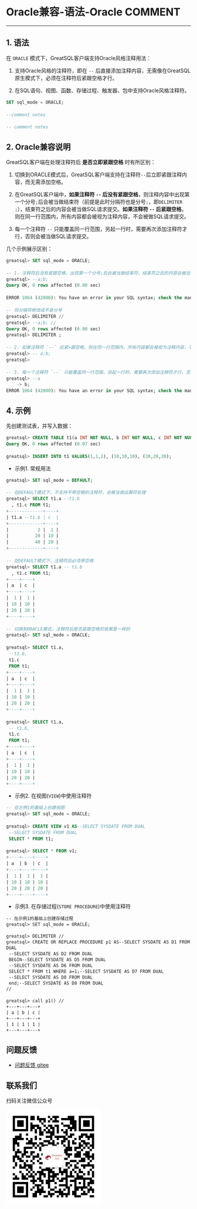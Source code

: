# Oracle兼容-语法-Oracle COMMENT
---


## 1. 语法

在 `ORACLE` 模式下，GreatSQL客户端支持Oracle风格注释用法：

1. 支持Oracle风格的注释符，即在 `--` 后直接添加注释内容，无需像在GreatSQL原生模式下，必须在注释符后紧跟空格才行。

2. 在SQL语句、视图、函数、存储过程、触发器、包中支持Oracle风格注释符。

```sql
SET sql_mode = ORACLE;

--comment notes

-- comment notes
```

## 2. Oracle兼容说明

GreatSQL客户端在处理注释符后 **是否立即紧跟空格** 时有所区别：

1. 切换到ORACLE模式后，GreatSQL客户端支持在注释符`--`后立即紧跟注释内容，而无需添加空格。

2. 在GreatSQL客户端中，**如果注释符 `--` 后没有紧跟空格**，则注释内容中出现第一个分号`;`后会被当做结束符（前提是此时分隔符也是分号`;`，即`DELIMITER ;`），结束符之后的内容会被当做SQL请求提交。**如果注释符 `--` 后紧跟空格**，则在同一行范围内，所有内容都会被视为注释内容，不会被做SQL请求提交。

3. 每一个注释符 `--` 只能覆盖同一行范围，另起一行时，需要再次添加注释符才行，否则会被当做SQL请求提交。

几个示例展示区别：

```sql
greatsql> SET sql_mode = ORACLE;

-- 1. 注释符后没有紧跟空格，出现第一个分号;后会被当做结束符，结束符之后的内容会被当做SQL请求提交。
greatsql> --a;b;
Query OK, 0 rows affected (0.00 sec)

ERROR 1064 (42000): You have an error in your SQL syntax; check the manual that corresponds to your MySQL server version for the right syntax to use near 'b' at line 1

-- 将分隔符修改成不是分号
greatsql> DELIMITER //
greatsql> --a;b; //
Query OK, 0 rows affected (0.00 sec)
greatsql> DELIMITER ;

-- 2. 如果注释符 `--` 后紧>跟空格，则在同一行范围内，所有内容都会被视为注释内容，不会被做SQL请求提交。
greatsql> -- a;b;
greatsql>

-- 3. 每一个注释符 `--` 只能覆盖同一行范围，另起一行时，需要再次添加注释符才行，否则会被当做SQL请求提交。
greatsql> --a
    -> b;
ERROR 1064 (42000): You have an error in your SQL syntax; check the manual that corresponds to your MySQL server version for the right syntax to use near 'b' at line 2
```

## 4. 示例

先创建测试表，并写入数据：

```sql
greatsql> CREATE TABLE t1(a INT NOT NULL, b INT NOT NULL, c INT NOT NULL);
Query OK, 0 rows affected (0.07 sec)

greatsql> INSERT INTO t1 VALUES(1,1,1), (10,10,10), (20,20,20);
```

- 示例1. 常规用法

```sql
greatsql> SET sql_mode = DEFAULT;

-- 在DEFAULT模式下，不支持不带空格的注释符，会被当做运算符处理
greatsql> SELECT t1.a --t1.b
  , t1.c FROM t1;
+-------------+----+
| t1.a --t1.b | c  |
+-------------+----+
|           2 |  1 |
|          20 | 10 |
|          40 | 20 |
+-------------+----+

-- 在DEFAULT模式下，注释符后必须带空格
greatsql> SELECT t1.a -- t1.b
  , t1.c FROM t1;
+----+----+
| a  | c  |
+----+----+
|  1 |  1 |
| 10 | 10 |
| 20 | 20 |
+----+----+

-- 切换到ORACLE模式，注释符后是否紧跟空格的效果是一样的
greatsql> SET sql_mode = ORACLE;

greatsql> SELECT t1.a,
 --t1.b,
 t1.c
 FROM t1;
+----+----+
| a  | c  |
+----+----+
|  1 |  1 |
| 10 | 10 |
| 20 | 20 |
+----+----+

greatsql> SELECT t1.a,
 -- t1.b,
 t1.c
 FROM t1;
+----+----+
| a  | c  |
+----+----+
|  1 |  1 |
| 10 | 10 |
| 20 | 20 |
+----+----+
```

- 示例2. 在视图(`VIEW`)中使用注释符

```sql
-- 在示例1的基础上创建视图
greatsql> SET sql_mode = ORACLE;

greatsql> CREATE VIEW v1 AS--SELECT SYSDATE FROM DUAL
 --SELECT SYSDATE FROM DUAL
 SELECT * FROM t1;

greatsql> SELECT * FROM v1;
+----+----+----+
| a  | b  | c  |
+----+----+----+
|  1 |  1 |  1 |
| 10 | 10 | 10 |
| 20 | 20 | 20 |
+----+----+----+
```

- 示例3. 在存储过程(`STORE PROCEDURE`)中使用注释符

```
-- 在示例1的基础上创建存储过程
greatsql> SET sql_mode = ORACLE;

greatsql> DELIMITER //
greatsql> CREATE OR REPLACE PROCEDURE p1 AS--SELECT SYSDATE AS D1 FROM DUAL
 --SELECT SYSDATE AS D2 FROM DUAL
 BEGIN--SELECT SYSDATE AS D5 FROM DUAL
 --SELECT SYSDATE AS D6 FROM DUAL
 SELECT * FROM t1 WHERE a=1;--SELECT SYSDATE AS D7 FROM DUAL
 --SELECT SYSDATE AS D8 FROM DUAL
 end;--SELECT SYSDATE AS D8 FROM DUAL
//

greatsql> call p1() //
+---+---+---+
| a | b | c |
+---+---+---+
| 1 | 1 | 1 |
+---+---+---+
```


**问题反馈**
---
- [问题反馈 gitee](https://gitee.com/GreatSQL/GreatSQL-Manual/issues)


**联系我们**
---

扫码关注微信公众号

![greatsql-wx](../../greatsql-wx.jpg)
